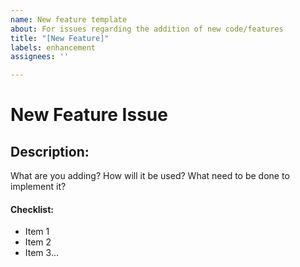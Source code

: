 ```yaml
---
name: New feature template
about: For issues regarding the addition of new code/features
title: "[New Feature]"
labels: enhancement
assignees: ''

---
```


# New Feature Issue
## Description:
What are you adding? How will it be used? What need to be done to implement it?

#### Checklist:
* Item 1
* Item 2
* Item 3...
